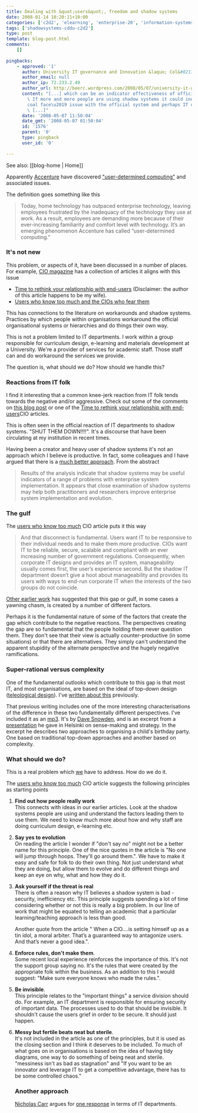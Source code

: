 ```yaml
---
title: Dealing with &quot;users&quot;, freedom and shadow systems
date: 2008-01-14 10:20:11+10:00
categories: ['c2d2', 'elearning', 'enterprise-20', 'information-systems', 'webfuse']
tags: ['shadowsystems-cddu-c2d2']
type: post
template: blog-post.html
comments:
    []
    
pingbacks:
    - approved: '1'
      author: University IT governance and Innovation &laquo; Col&#8217;s Weblog
      author_email: null
      author_ip: 72.233.2.49
      author_url: http://beerc.wordpress.com/2008/05/07/university-it-governance-and-innovation/
      content: "[...] which can be an indicator effectiveness of official IT systems.\
        \ If more and more people are using shadow systems it could indicate a \u2018\
        coal face\u2019 issue with the official system and perhaps IT departments would\
        \ [...]"
      date: '2008-05-07 11:50:04'
      date_gmt: '2008-05-07 01:50:04'
      id: '1576'
      parent: '0'
      type: pingback
      user_id: '0'
    
---
```


See also: [[blog-home | Home]]

Apparently [Accenture](http://accenture.com/) have discovered ["user-determined computing"](http://www.loosewireblog.com/2008/01/user-determined.html) and associated issues.

The definition goes something like this

> Today, home technology has outpaced enterprise technology, leaving employees frustrated by the inadequacy of the technology they use at work. As a result, employees are demanding more because of their ever-increasing familiarity and comfort level with technology. It’s an emerging phenomenon Accenture has called “user-determined computing.”

### It's not new

This problem, or aspects of it, have been discussed in a number of places. For example, [CIO magazine](http://www.cio.com/) has a collection of articles it aligns with this issue

- [Time to rethink your relationship with end-users](http://www.cio.com/article/125451/Time_to_Rethink_Your_Relationship_With_End_Users_/) (Disclaimer: the author of this article happens to be my wife).
- [Users who know too much and the CIOs who fear them](http://www.cio.com/article/28821/)

This has connections to the literature on workarounds and shadow systems. Practices by which people within organisations workaround the official organisational systems or hierarchies and do things their own way.

This is not a problem limited to IT departments. I work within a group responsible for curriculum design, e-learning and materials development at a University. We're a provider of services for academic staff. Those staff can and do workaround the services we provide.

The question is, what should we do? How should we handle this?

### Reactions from IT folk

I find it interesting that a common knee-jerk reaction from IT folk tends towards the negative and/or aggressive. Check out some of the comments on [this blog post](http://www.loosewireblog.com/2008/01/user-determined.html) or one of the [Time to rethink your relationship with end-users](http://www.cio.com/article/125451/Time_to_Rethink_Your_Relationship_With_End_Users_/)CIO articles.

This is often seen in the official reaction of IT departments to shadow systems. "SHUT THEM DOWN!!!!". It's a discourse that have been circulating at my institution in recent times.

Having been a creator and heavy user of shadow systems it's not an approach which I believe is productive. In fact, some colleagues and I have argued that there is a [much better approach](http://cq-pan.cqu.edu.au/david-jones/Publications/Papers_and_Books/Shadow_Systems/). From the abstract

> Results of the analysis indicate that shadow systems may be useful indicators of a range of problems with enterprise system implementation. It appears that close examination of shadow systems may help both practitioners and researchers improve enterprise system implementation and evolution.

### The gulf

The [users who know too much](http://www.cio.com/article/28821/) CIO article puts it this way

> And that disconnect is fundamental. Users want IT to be responsive to their individual needs and to make them more productive. CIOs want IT to be reliable, secure, scalable and compliant with an ever increasing number of government regulations. Consequently, when corporate IT designs and provides an IT system, manageability usually comes first, the user’s experience second. But the shadow IT department doesn’t give a hoot about manageability and provides its users with ways to end-run corporate IT when the interests of the two groups do not coincide.

[Other earlier work](http://www.infocom.cqu.edu.au/Staff/Sandy_Behrens/Publications/PACIS.PDF) has suggested that this gap or gulf, in some cases a yawning chasm, is created by a number of different factors.

Perhaps it is the fundamental nature of some of the factors that create the gap which contribute to the negative reactions. The perspectives creating the gap are so fundamental that the people holding them never question them. They don't see that their view is actually counter-productive (in some situations) or that there are alternatives. They simply can't understand the apparent stupidity of the alternate perspective and the hugely negative ramifications.

### Super-rational versus complexity

One of the fundamental outlooks which contribute to this gap is that most IT, and most organisations, are based on the ideal of top-down design ([teleological design](http://cq-pan.cqu.edu.au/david-jones/Publications/Papers_and_Books/Brake/)). I've [written about this](http://cq-pan.cqu.edu.au/david-jones/blog/?p=151) previously.

That previous writing includes one of the more interesting characterisations of the difference in these two fundamentally different perspectives. I've included it as an [mp3](http://cq-pan.cqu.edu.au/david-jones/snowden.mp3). It's by [Dave Snowden](http://www.gurteen.com/gurteen/gurteen.nsf/id/dave-snowden), and is an excerpt from a [presentation](http://www.cognitive-edge.com/presentationdetails.php?presentationid=17) he gave in Helsinki on sense-making and strategy. In the excerpt he describes two approaches to organising a child's birthday party. One based on traditional top-down approaches and another based on complexity.

### What should we do?

This is a real problem which [we](http://cddu.cqu.edu.au/) have to address. How do we do it.

The [users who know too much](http://www.cio.com/article/28821/) CIO article suggests the following principles as starting points

1. **Find out how people really work**  
    This connects with ideas in our earlier articles. Look at the shadow systems people are using and understand the factors leading them to use them. We need to know much more about how and why staff are doing curriculum design, e-learning etc.
2. **Say yes to evolution**  
    On reading the article I wonder if "don't say no" might not be a better name for this principle. One of the nice quotes in the article is "No one will jump through hoops. They'll go around them.". We have to make it easy and safe for folk to do their own thing. Not just understand what they are doing, but allow them to evolve and do different things and keep an eye on why, what and how they do it.
3. **Ask yourself if the threat is real**  
    There is often a reason why IT believes a shadow system is bad - security, inefficiency etc. This principle suggests spending a lot of time considering whether or not this is really a big problem. In our line of work that might be equated to telling an academic that a particular learning/teaching approach is less than good.
    
    Another quote from the article " When a CIO....is setting himself up as a tin idol, a moral arbiter. That’s a guaranteed way to antagonize users. And that’s never a good idea.".
    
4. **Enforce rules, don't make them**.  
    Some recent local experience reinforces the importance of this. It's not the support group saying no. It's the rules that were created by the appropriate folk within the business. As an addition to this I would suggest: "Make sure everyone knows who made the rules.".
5. **Be invisible**.  
    This principle relates to the "important things" a service division should do. For example, an IT department is responsible for ensuring security of important data. The processes used to do that should be invisible. It shouldn't cause the users grief in order to be secure. It should just happen.
6. **Messy but fertile beats neat but sterile**.  
    It's not included in the article as one of the principles, but it is used as the closing section and I think it deserves to be included. To much of what goes on in organisations is based on the idea of having tidy diagrams, one way to do something of being neat and sterile. "messiness isn't as bad as stagnation" and "If you want to be an innovator and leverage IT to get a competitive advantage, there has to be some controlled chaos."
    
    ### Another approach
    
    [Nicholas Carr](http://www.nicholasgcarr.com) argues for [one response](http://www.roughtype.com/archives/2008/01/its_alive.php) in terms of IT departments.